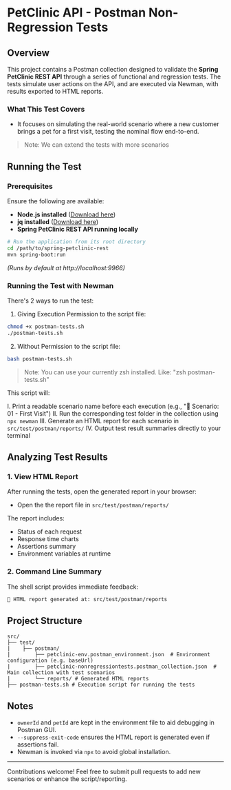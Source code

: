 # PetClinic API - Postman Non-Regression Tests

## Overview

This project contains a Postman collection designed to validate the **Spring PetClinic REST API** through a series of functional and regression tests. The tests simulate user actions on the API, and are executed via Newman, with results exported to HTML reports.

### What This Test Covers

- It focuses on simulating the real-world scenario where a new customer brings a pet for a first visit, testing the nominal flow end-to-end.
> Note: We can extend the tests with more scenarios

## Running the Test

### Prerequisites

Ensure the following are available:

- **Node.js installed** ([Download here](https://nodejs.org))
- **jq installed** ([Download here](https://jqlang.org/download/))
- **Spring PetClinic REST API running locally**

```sh
# Run the application from its root directory
cd /path/to/spring-petclinic-rest
mvn spring-boot:run
```

_(Runs by default at http://localhost:9966)_

### Running the Test with Newman

There's 2 ways to run the test:

1. Giving Execution Permission to the script file:
```sh
chmod +x postman-tests.sh
./postman-tests.sh
```
2. Without Permission to the script file:
```sh
bash postman-tests.sh
```
> Note: You can use your currently zsh installed. Like: "zsh postman-tests.sh"

This script will:

I. Print a readable scenario name before each execution (e.g., "🔎 Scenario: 01 - First Visit")
II. Run the corresponding test folder in the collection using `npx newman`
III. Generate an HTML report for each scenario in `src/test/postman/reports/`
IV. Output test result summaries directly to your terminal

## Analyzing Test Results

### 1. View HTML Report

After running the tests, open the generated report in your browser:

- Open the the report file in `src/test/postman/reports/`

The report includes:

- Status of each request
- Response time charts
- Assertions summary
- Environment variables at runtime

### 2. Command Line Summary

The shell script provides immediate feedback:

```sh
📄 HTML report generated at: src/test/postman/reports
```

## Project Structure

```
src/
├── test/
|    ├── postman/
|        ├── petclinic-env.postman_environment.json  # Environment configuration (e.g. baseUrl)
|        ├── petclinic-nonregressiontests.postman_collection.json  # Main collection with test scenarios
|        └── reports/ # Generated HTML reports
├── postman-tests.sh # Execution script for running the tests
```

## Notes

- `ownerId` and `petId` are kept in the environment file to aid debugging in Postman GUI.
- `--suppress-exit-code` ensures the HTML report is generated even if assertions fail.
- Newman is invoked via `npx` to avoid global installation.

---

Contributions welcome! Feel free to submit pull requests to add new scenarios or enhance the script/reporting.
